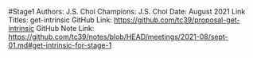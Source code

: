 #Stage1
Authors: J.S. Choi
Champions: J.S. Choi
Date: August 2021
Link Titles: get-intrinsic
GitHub Link: https://github.com/tc39/proposal-get-intrinsic
GitHub Note Link: https://github.com/tc39/notes/blob/HEAD/meetings/2021-08/sept-01.md#get-intrinsic-for-stage-1

